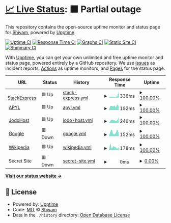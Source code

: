 # [📈 Live Status](https://Shivam.github.io/upptime): <!--live status--> **🟧 Partial outage**

This repository contains the open-source uptime monitor and status page for [Shivam](https://Shivam.github.io/upptime), powered by [Upptime](https://github.com/upptime/upptime).

[![Uptime CI](https://github.com/koj-co/upptime/workflows/Uptime%20CI/badge.svg)](https://github.com/koj-co/upptime/actions?query=workflow%3A%22Uptime+CI%22)
[![Response Time CI](https://github.com/koj-co/upptime/workflows/Response%20Time%20CI/badge.svg)](https://github.com/koj-co/upptime/actions?query=workflow%3A%22Response+Time+CI%22)
[![Graphs CI](https://github.com/koj-co/upptime/workflows/Graphs%20CI/badge.svg)](https://github.com/koj-co/upptime/actions?query=workflow%3A%22Graphs+CI%22)
[![Static Site CI](https://github.com/koj-co/upptime/workflows/Static%20Site%20CI/badge.svg)](https://github.com/koj-co/upptime/actions?query=workflow%3A%22Static+Site+CI%22)
[![Summary CI](https://github.com/koj-co/upptime/workflows/Summary%20CI/badge.svg)](https://github.com/koj-co/upptime/actions?query=workflow%3A%22Summary+CI%22)

With [Upptime](https://upptime.js.org), you can get your own unlimited and free uptime monitor and status page, powered entirely by a GitHub repository. We use [Issues](https://github.com/Shivam/upptime/issues) as incident reports, [Actions](https://github.com/Shivam/upptime/actions) as uptime monitors, and [Pages](https://Shivam.github.io/upptime) for the status page.

<!--start: status pages-->
<!-- This summary is generated by Upptime (https://github.com/upptime/upptime) -->
<!-- Do not edit this manually, your changes will be overwritten -->
<!-- prettier-ignore -->
| URL | Status | History | Response Time | Uptime |
| --- | ------ | ------- | ------------- | ------ |
| <img alt="" src="https://icons.duckduckgo.com/ip3/stackexpress-shivam.github.io.ico" height="13"> [StackExpress](https://stackexpress-shivam.github.io/upptime/) | 🟩 Up | [stack-express.yml](https://github.com/stackexpress-shivam/upptime/commits/HEAD/history/stack-express.yml) | <details><summary><img alt="Response time graph" src="./graphs/stack-express/response-time-week.png" height="20"> 336ms</summary><br><a href="https://uptime.beta.opspi.com/history/stack-express"><img alt="Response time 220" src="https://img.shields.io/endpoint?url=https%3A%2F%2Fraw.githubusercontent.com%2Fstackexpress-shivam%2Fupptime%2FHEAD%2Fapi%2Fstack-express%2Fresponse-time.json"></a><br><a href="https://uptime.beta.opspi.com/history/stack-express"><img alt="24-hour response time 742" src="https://img.shields.io/endpoint?url=https%3A%2F%2Fraw.githubusercontent.com%2Fstackexpress-shivam%2Fupptime%2FHEAD%2Fapi%2Fstack-express%2Fresponse-time-day.json"></a><br><a href="https://uptime.beta.opspi.com/history/stack-express"><img alt="7-day response time 336" src="https://img.shields.io/endpoint?url=https%3A%2F%2Fraw.githubusercontent.com%2Fstackexpress-shivam%2Fupptime%2FHEAD%2Fapi%2Fstack-express%2Fresponse-time-week.json"></a><br><a href="https://uptime.beta.opspi.com/history/stack-express"><img alt="30-day response time 219" src="https://img.shields.io/endpoint?url=https%3A%2F%2Fraw.githubusercontent.com%2Fstackexpress-shivam%2Fupptime%2FHEAD%2Fapi%2Fstack-express%2Fresponse-time-month.json"></a><br><a href="https://uptime.beta.opspi.com/history/stack-express"><img alt="1-year response time 219" src="https://img.shields.io/endpoint?url=https%3A%2F%2Fraw.githubusercontent.com%2Fstackexpress-shivam%2Fupptime%2FHEAD%2Fapi%2Fstack-express%2Fresponse-time-year.json"></a></details> | <details><summary><a href="https://uptime.beta.opspi.com/history/stack-express">100.00%</a></summary><a href="https://uptime.beta.opspi.com/history/stack-express"><img alt="All-time uptime 99.91%" src="https://img.shields.io/endpoint?url=https%3A%2F%2Fraw.githubusercontent.com%2Fstackexpress-shivam%2Fupptime%2FHEAD%2Fapi%2Fstack-express%2Fuptime.json"></a><br><a href="https://uptime.beta.opspi.com/history/stack-express"><img alt="24-hour uptime 100.00%" src="https://img.shields.io/endpoint?url=https%3A%2F%2Fraw.githubusercontent.com%2Fstackexpress-shivam%2Fupptime%2FHEAD%2Fapi%2Fstack-express%2Fuptime-day.json"></a><br><a href="https://uptime.beta.opspi.com/history/stack-express"><img alt="7-day uptime 100.00%" src="https://img.shields.io/endpoint?url=https%3A%2F%2Fraw.githubusercontent.com%2Fstackexpress-shivam%2Fupptime%2FHEAD%2Fapi%2Fstack-express%2Fuptime-week.json"></a><br><a href="https://uptime.beta.opspi.com/history/stack-express"><img alt="30-day uptime 100.00%" src="https://img.shields.io/endpoint?url=https%3A%2F%2Fraw.githubusercontent.com%2Fstackexpress-shivam%2Fupptime%2FHEAD%2Fapi%2Fstack-express%2Fuptime-month.json"></a><br><a href="https://uptime.beta.opspi.com/history/stack-express"><img alt="1-year uptime 100.00%" src="https://img.shields.io/endpoint?url=https%3A%2F%2Fraw.githubusercontent.com%2Fstackexpress-shivam%2Fupptime%2FHEAD%2Fapi%2Fstack-express%2Fuptime-year.json"></a></details>
| <img alt="" src="https://icons.duckduckgo.com/ip3/apyl.com.ico" height="13"> [APYL](https://apyl.com) | 🟩 Up | [apyl.yml](https://github.com/stackexpress-shivam/upptime/commits/HEAD/history/apyl.yml) | <details><summary><img alt="Response time graph" src="./graphs/apyl/response-time-week.png" height="20"> 192ms</summary><br><a href="https://uptime.beta.opspi.com/history/apyl"><img alt="Response time 452" src="https://img.shields.io/endpoint?url=https%3A%2F%2Fraw.githubusercontent.com%2Fstackexpress-shivam%2Fupptime%2FHEAD%2Fapi%2Fapyl%2Fresponse-time.json"></a><br><a href="https://uptime.beta.opspi.com/history/apyl"><img alt="24-hour response time 198" src="https://img.shields.io/endpoint?url=https%3A%2F%2Fraw.githubusercontent.com%2Fstackexpress-shivam%2Fupptime%2FHEAD%2Fapi%2Fapyl%2Fresponse-time-day.json"></a><br><a href="https://uptime.beta.opspi.com/history/apyl"><img alt="7-day response time 192" src="https://img.shields.io/endpoint?url=https%3A%2F%2Fraw.githubusercontent.com%2Fstackexpress-shivam%2Fupptime%2FHEAD%2Fapi%2Fapyl%2Fresponse-time-week.json"></a><br><a href="https://uptime.beta.opspi.com/history/apyl"><img alt="30-day response time 259" src="https://img.shields.io/endpoint?url=https%3A%2F%2Fraw.githubusercontent.com%2Fstackexpress-shivam%2Fupptime%2FHEAD%2Fapi%2Fapyl%2Fresponse-time-month.json"></a><br><a href="https://uptime.beta.opspi.com/history/apyl"><img alt="1-year response time 487" src="https://img.shields.io/endpoint?url=https%3A%2F%2Fraw.githubusercontent.com%2Fstackexpress-shivam%2Fupptime%2FHEAD%2Fapi%2Fapyl%2Fresponse-time-year.json"></a></details> | <details><summary><a href="https://uptime.beta.opspi.com/history/apyl">100.00%</a></summary><a href="https://uptime.beta.opspi.com/history/apyl"><img alt="All-time uptime 99.87%" src="https://img.shields.io/endpoint?url=https%3A%2F%2Fraw.githubusercontent.com%2Fstackexpress-shivam%2Fupptime%2FHEAD%2Fapi%2Fapyl%2Fuptime.json"></a><br><a href="https://uptime.beta.opspi.com/history/apyl"><img alt="24-hour uptime 100.00%" src="https://img.shields.io/endpoint?url=https%3A%2F%2Fraw.githubusercontent.com%2Fstackexpress-shivam%2Fupptime%2FHEAD%2Fapi%2Fapyl%2Fuptime-day.json"></a><br><a href="https://uptime.beta.opspi.com/history/apyl"><img alt="7-day uptime 100.00%" src="https://img.shields.io/endpoint?url=https%3A%2F%2Fraw.githubusercontent.com%2Fstackexpress-shivam%2Fupptime%2FHEAD%2Fapi%2Fapyl%2Fuptime-week.json"></a><br><a href="https://uptime.beta.opspi.com/history/apyl"><img alt="30-day uptime 100.00%" src="https://img.shields.io/endpoint?url=https%3A%2F%2Fraw.githubusercontent.com%2Fstackexpress-shivam%2Fupptime%2FHEAD%2Fapi%2Fapyl%2Fuptime-month.json"></a><br><a href="https://uptime.beta.opspi.com/history/apyl"><img alt="1-year uptime 99.70%" src="https://img.shields.io/endpoint?url=https%3A%2F%2Fraw.githubusercontent.com%2Fstackexpress-shivam%2Fupptime%2FHEAD%2Fapi%2Fapyl%2Fuptime-year.json"></a></details>
| <img alt="" src="https://icons.duckduckgo.com/ip3/www.jodohost.com.ico" height="13"> [JodoHost](https://www.jodohost.com) | 🟩 Up | [jodo-host.yml](https://github.com/stackexpress-shivam/upptime/commits/HEAD/history/jodo-host.yml) | <details><summary><img alt="Response time graph" src="./graphs/jodo-host/response-time-week.png" height="20"> 246ms</summary><br><a href="https://uptime.beta.opspi.com/history/jodo-host"><img alt="Response time 565" src="https://img.shields.io/endpoint?url=https%3A%2F%2Fraw.githubusercontent.com%2Fstackexpress-shivam%2Fupptime%2FHEAD%2Fapi%2Fjodo-host%2Fresponse-time.json"></a><br><a href="https://uptime.beta.opspi.com/history/jodo-host"><img alt="24-hour response time 328" src="https://img.shields.io/endpoint?url=https%3A%2F%2Fraw.githubusercontent.com%2Fstackexpress-shivam%2Fupptime%2FHEAD%2Fapi%2Fjodo-host%2Fresponse-time-day.json"></a><br><a href="https://uptime.beta.opspi.com/history/jodo-host"><img alt="7-day response time 246" src="https://img.shields.io/endpoint?url=https%3A%2F%2Fraw.githubusercontent.com%2Fstackexpress-shivam%2Fupptime%2FHEAD%2Fapi%2Fjodo-host%2Fresponse-time-week.json"></a><br><a href="https://uptime.beta.opspi.com/history/jodo-host"><img alt="30-day response time 734" src="https://img.shields.io/endpoint?url=https%3A%2F%2Fraw.githubusercontent.com%2Fstackexpress-shivam%2Fupptime%2FHEAD%2Fapi%2Fjodo-host%2Fresponse-time-month.json"></a><br><a href="https://uptime.beta.opspi.com/history/jodo-host"><img alt="1-year response time 570" src="https://img.shields.io/endpoint?url=https%3A%2F%2Fraw.githubusercontent.com%2Fstackexpress-shivam%2Fupptime%2FHEAD%2Fapi%2Fjodo-host%2Fresponse-time-year.json"></a></details> | <details><summary><a href="https://uptime.beta.opspi.com/history/jodo-host">100.00%</a></summary><a href="https://uptime.beta.opspi.com/history/jodo-host"><img alt="All-time uptime 99.86%" src="https://img.shields.io/endpoint?url=https%3A%2F%2Fraw.githubusercontent.com%2Fstackexpress-shivam%2Fupptime%2FHEAD%2Fapi%2Fjodo-host%2Fuptime.json"></a><br><a href="https://uptime.beta.opspi.com/history/jodo-host"><img alt="24-hour uptime 100.00%" src="https://img.shields.io/endpoint?url=https%3A%2F%2Fraw.githubusercontent.com%2Fstackexpress-shivam%2Fupptime%2FHEAD%2Fapi%2Fjodo-host%2Fuptime-day.json"></a><br><a href="https://uptime.beta.opspi.com/history/jodo-host"><img alt="7-day uptime 100.00%" src="https://img.shields.io/endpoint?url=https%3A%2F%2Fraw.githubusercontent.com%2Fstackexpress-shivam%2Fupptime%2FHEAD%2Fapi%2Fjodo-host%2Fuptime-week.json"></a><br><a href="https://uptime.beta.opspi.com/history/jodo-host"><img alt="30-day uptime 99.91%" src="https://img.shields.io/endpoint?url=https%3A%2F%2Fraw.githubusercontent.com%2Fstackexpress-shivam%2Fupptime%2FHEAD%2Fapi%2Fjodo-host%2Fuptime-month.json"></a><br><a href="https://uptime.beta.opspi.com/history/jodo-host"><img alt="1-year uptime 99.68%" src="https://img.shields.io/endpoint?url=https%3A%2F%2Fraw.githubusercontent.com%2Fstackexpress-shivam%2Fupptime%2FHEAD%2Fapi%2Fjodo-host%2Fuptime-year.json"></a></details>
| <img alt="" src="https://icons.duckduckgo.com/ip3/www.google.com.ico" height="13"> [Google](https://www.google.com) | 🟥 Down | [google.yml](https://github.com/stackexpress-shivam/upptime/commits/HEAD/history/google.yml) | <details><summary><img alt="Response time graph" src="./graphs/google/response-time-week.png" height="20"> 152ms</summary><br><a href="https://uptime.beta.opspi.com/history/google"><img alt="Response time 111" src="https://img.shields.io/endpoint?url=https%3A%2F%2Fraw.githubusercontent.com%2Fstackexpress-shivam%2Fupptime%2FHEAD%2Fapi%2Fgoogle%2Fresponse-time.json"></a><br><a href="https://uptime.beta.opspi.com/history/google"><img alt="24-hour response time 135" src="https://img.shields.io/endpoint?url=https%3A%2F%2Fraw.githubusercontent.com%2Fstackexpress-shivam%2Fupptime%2FHEAD%2Fapi%2Fgoogle%2Fresponse-time-day.json"></a><br><a href="https://uptime.beta.opspi.com/history/google"><img alt="7-day response time 152" src="https://img.shields.io/endpoint?url=https%3A%2F%2Fraw.githubusercontent.com%2Fstackexpress-shivam%2Fupptime%2FHEAD%2Fapi%2Fgoogle%2Fresponse-time-week.json"></a><br><a href="https://uptime.beta.opspi.com/history/google"><img alt="30-day response time 117" src="https://img.shields.io/endpoint?url=https%3A%2F%2Fraw.githubusercontent.com%2Fstackexpress-shivam%2Fupptime%2FHEAD%2Fapi%2Fgoogle%2Fresponse-time-month.json"></a><br><a href="https://uptime.beta.opspi.com/history/google"><img alt="1-year response time 112" src="https://img.shields.io/endpoint?url=https%3A%2F%2Fraw.githubusercontent.com%2Fstackexpress-shivam%2Fupptime%2FHEAD%2Fapi%2Fgoogle%2Fresponse-time-year.json"></a></details> | <details><summary><a href="https://uptime.beta.opspi.com/history/google">100.00%</a></summary><a href="https://uptime.beta.opspi.com/history/google"><img alt="All-time uptime 100.00%" src="https://img.shields.io/endpoint?url=https%3A%2F%2Fraw.githubusercontent.com%2Fstackexpress-shivam%2Fupptime%2FHEAD%2Fapi%2Fgoogle%2Fuptime.json"></a><br><a href="https://uptime.beta.opspi.com/history/google"><img alt="24-hour uptime 99.99%" src="https://img.shields.io/endpoint?url=https%3A%2F%2Fraw.githubusercontent.com%2Fstackexpress-shivam%2Fupptime%2FHEAD%2Fapi%2Fgoogle%2Fuptime-day.json"></a><br><a href="https://uptime.beta.opspi.com/history/google"><img alt="7-day uptime 100.00%" src="https://img.shields.io/endpoint?url=https%3A%2F%2Fraw.githubusercontent.com%2Fstackexpress-shivam%2Fupptime%2FHEAD%2Fapi%2Fgoogle%2Fuptime-week.json"></a><br><a href="https://uptime.beta.opspi.com/history/google"><img alt="30-day uptime 100.00%" src="https://img.shields.io/endpoint?url=https%3A%2F%2Fraw.githubusercontent.com%2Fstackexpress-shivam%2Fupptime%2FHEAD%2Fapi%2Fgoogle%2Fuptime-month.json"></a><br><a href="https://uptime.beta.opspi.com/history/google"><img alt="1-year uptime 100.00%" src="https://img.shields.io/endpoint?url=https%3A%2F%2Fraw.githubusercontent.com%2Fstackexpress-shivam%2Fupptime%2FHEAD%2Fapi%2Fgoogle%2Fuptime-year.json"></a></details>
| <img alt="" src="https://icons.duckduckgo.com/ip3/en.wikipedia.org.ico" height="13"> [Wikipedia](https://en.wikipedia.org) | 🟩 Up | [wikipedia.yml](https://github.com/stackexpress-shivam/upptime/commits/HEAD/history/wikipedia.yml) | <details><summary><img alt="Response time graph" src="./graphs/wikipedia/response-time-week.png" height="20"> 178ms</summary><br><a href="https://uptime.beta.opspi.com/history/wikipedia"><img alt="Response time 209" src="https://img.shields.io/endpoint?url=https%3A%2F%2Fraw.githubusercontent.com%2Fstackexpress-shivam%2Fupptime%2FHEAD%2Fapi%2Fwikipedia%2Fresponse-time.json"></a><br><a href="https://uptime.beta.opspi.com/history/wikipedia"><img alt="24-hour response time 173" src="https://img.shields.io/endpoint?url=https%3A%2F%2Fraw.githubusercontent.com%2Fstackexpress-shivam%2Fupptime%2FHEAD%2Fapi%2Fwikipedia%2Fresponse-time-day.json"></a><br><a href="https://uptime.beta.opspi.com/history/wikipedia"><img alt="7-day response time 178" src="https://img.shields.io/endpoint?url=https%3A%2F%2Fraw.githubusercontent.com%2Fstackexpress-shivam%2Fupptime%2FHEAD%2Fapi%2Fwikipedia%2Fresponse-time-week.json"></a><br><a href="https://uptime.beta.opspi.com/history/wikipedia"><img alt="30-day response time 235" src="https://img.shields.io/endpoint?url=https%3A%2F%2Fraw.githubusercontent.com%2Fstackexpress-shivam%2Fupptime%2FHEAD%2Fapi%2Fwikipedia%2Fresponse-time-month.json"></a><br><a href="https://uptime.beta.opspi.com/history/wikipedia"><img alt="1-year response time 215" src="https://img.shields.io/endpoint?url=https%3A%2F%2Fraw.githubusercontent.com%2Fstackexpress-shivam%2Fupptime%2FHEAD%2Fapi%2Fwikipedia%2Fresponse-time-year.json"></a></details> | <details><summary><a href="https://uptime.beta.opspi.com/history/wikipedia">100.00%</a></summary><a href="https://uptime.beta.opspi.com/history/wikipedia"><img alt="All-time uptime 100.00%" src="https://img.shields.io/endpoint?url=https%3A%2F%2Fraw.githubusercontent.com%2Fstackexpress-shivam%2Fupptime%2FHEAD%2Fapi%2Fwikipedia%2Fuptime.json"></a><br><a href="https://uptime.beta.opspi.com/history/wikipedia"><img alt="24-hour uptime 100.00%" src="https://img.shields.io/endpoint?url=https%3A%2F%2Fraw.githubusercontent.com%2Fstackexpress-shivam%2Fupptime%2FHEAD%2Fapi%2Fwikipedia%2Fuptime-day.json"></a><br><a href="https://uptime.beta.opspi.com/history/wikipedia"><img alt="7-day uptime 100.00%" src="https://img.shields.io/endpoint?url=https%3A%2F%2Fraw.githubusercontent.com%2Fstackexpress-shivam%2Fupptime%2FHEAD%2Fapi%2Fwikipedia%2Fuptime-week.json"></a><br><a href="https://uptime.beta.opspi.com/history/wikipedia"><img alt="30-day uptime 100.00%" src="https://img.shields.io/endpoint?url=https%3A%2F%2Fraw.githubusercontent.com%2Fstackexpress-shivam%2Fupptime%2FHEAD%2Fapi%2Fwikipedia%2Fuptime-month.json"></a><br><a href="https://uptime.beta.opspi.com/history/wikipedia"><img alt="1-year uptime 100.00%" src="https://img.shields.io/endpoint?url=https%3A%2F%2Fraw.githubusercontent.com%2Fstackexpress-shivam%2Fupptime%2FHEAD%2Fapi%2Fwikipedia%2Fuptime-year.json"></a></details>
| <img alt="" src="https://icons.duckduckgo.com/ip3/null.ico" height="13"> Secret Site | 🟥 Down | [secret-site.yml](https://github.com/stackexpress-shivam/upptime/commits/HEAD/history/secret-site.yml) | <details><summary><img alt="Response time graph" src="./graphs/secret-site/response-time-week.png" height="20"> 0ms</summary><br><a href="https://uptime.beta.opspi.com/history/secret-site"><img alt="Response time 0" src="https://img.shields.io/endpoint?url=https%3A%2F%2Fraw.githubusercontent.com%2Fstackexpress-shivam%2Fupptime%2FHEAD%2Fapi%2Fsecret-site%2Fresponse-time.json"></a><br><a href="https://uptime.beta.opspi.com/history/secret-site"><img alt="24-hour response time 0" src="https://img.shields.io/endpoint?url=https%3A%2F%2Fraw.githubusercontent.com%2Fstackexpress-shivam%2Fupptime%2FHEAD%2Fapi%2Fsecret-site%2Fresponse-time-day.json"></a><br><a href="https://uptime.beta.opspi.com/history/secret-site"><img alt="7-day response time 0" src="https://img.shields.io/endpoint?url=https%3A%2F%2Fraw.githubusercontent.com%2Fstackexpress-shivam%2Fupptime%2FHEAD%2Fapi%2Fsecret-site%2Fresponse-time-week.json"></a><br><a href="https://uptime.beta.opspi.com/history/secret-site"><img alt="30-day response time 0" src="https://img.shields.io/endpoint?url=https%3A%2F%2Fraw.githubusercontent.com%2Fstackexpress-shivam%2Fupptime%2FHEAD%2Fapi%2Fsecret-site%2Fresponse-time-month.json"></a><br><a href="https://uptime.beta.opspi.com/history/secret-site"><img alt="1-year response time 0" src="https://img.shields.io/endpoint?url=https%3A%2F%2Fraw.githubusercontent.com%2Fstackexpress-shivam%2Fupptime%2FHEAD%2Fapi%2Fsecret-site%2Fresponse-time-year.json"></a></details> | <details><summary><a href="https://uptime.beta.opspi.com/history/secret-site">0.00%</a></summary><a href="https://uptime.beta.opspi.com/history/secret-site"><img alt="All-time uptime 10.42%" src="https://img.shields.io/endpoint?url=https%3A%2F%2Fraw.githubusercontent.com%2Fstackexpress-shivam%2Fupptime%2FHEAD%2Fapi%2Fsecret-site%2Fuptime.json"></a><br><a href="https://uptime.beta.opspi.com/history/secret-site"><img alt="24-hour uptime 0.00%" src="https://img.shields.io/endpoint?url=https%3A%2F%2Fraw.githubusercontent.com%2Fstackexpress-shivam%2Fupptime%2FHEAD%2Fapi%2Fsecret-site%2Fuptime-day.json"></a><br><a href="https://uptime.beta.opspi.com/history/secret-site"><img alt="7-day uptime 0.00%" src="https://img.shields.io/endpoint?url=https%3A%2F%2Fraw.githubusercontent.com%2Fstackexpress-shivam%2Fupptime%2FHEAD%2Fapi%2Fsecret-site%2Fuptime-week.json"></a><br><a href="https://uptime.beta.opspi.com/history/secret-site"><img alt="30-day uptime 1.38%" src="https://img.shields.io/endpoint?url=https%3A%2F%2Fraw.githubusercontent.com%2Fstackexpress-shivam%2Fupptime%2FHEAD%2Fapi%2Fsecret-site%2Fuptime-month.json"></a><br><a href="https://uptime.beta.opspi.com/history/secret-site"><img alt="1-year uptime 0.00%" src="https://img.shields.io/endpoint?url=https%3A%2F%2Fraw.githubusercontent.com%2Fstackexpress-shivam%2Fupptime%2FHEAD%2Fapi%2Fsecret-site%2Fuptime-year.json"></a></details>

<!--end: status pages-->

[**Visit our status website →**](https://Shivam.github.io/upptime)

## 📄 License

- Powered by: [Upptime](https://github.com/upptime/upptime)
- Code: [MIT](./LICENSE) © [Shivam](https://Shivam.github.io/upptime)
- Data in the `./history` directory: [Open Database License](https://opendatacommons.org/licenses/odbl/1-0/)
